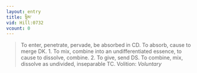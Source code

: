 ```yaml
---
layout: entry
title: སྟིམ་
vid: Hill:0732
vcount: 0
---
```

> To enter, penetrate, pervade, be absorbed in CD\. To absorb, cause to merge DK\. 1\. To mix, combine into an undifferentiated essence, to cause to dissolve, combine\. 2\. To give, send DS\. To combine, mix, dissolve as undivided, inseparable TC\.
> Volition: _Voluntary_


